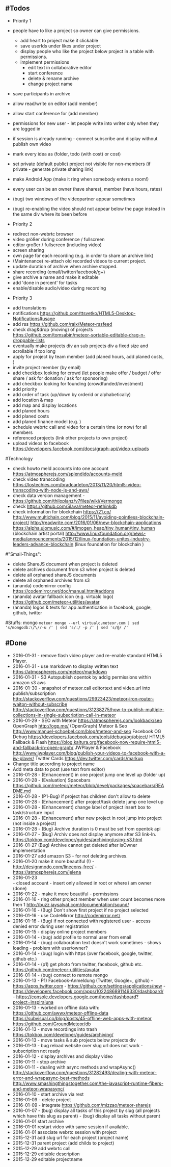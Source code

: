 #Todos
------

* Priority 1
- people have to like a project so owner can give permissions.
	- add heart to project make it clickable
	- save userIds under likes under project
	- display people who like the project below project in a table with permissions.
	- implement permissions
		- edit text in collaborative editor
		- start conference
		- delete & rename archive 
		- change project name 


- save participants in archive
- allow read/write on editor (add member)
- allow start conference for (add member)
- permissions for new user - let people write into writer only when they are logged in
- if session is already running - connect subscribe and display without publish own video
- mark every idea as (folder, todo (with cost) or cost)
- set private (default public) project not visible for non-members (if private - generate private sharing link)
- make Android App (make it ring when somebody enters a room!)
- every user can be an owner (have shares), member (have hours, rates) 
- (bug) two windows of the videopartner appear sometimes
- (bug) re-enabling the video should not appear below the page instead in the same div where its been before
 
* Priority 2
- redirect non-webrtc browser 
- video größer during conference / fullscreen
- editor großer / fullscreen (including video)
- screen sharing
- own page for each recording (e.g. in order to share an archive link)
- (Maintenance) re-attach old recorded videos to current project.
- update duration of archive when archive stopped.
- share recording (email/twitter/facebook/g+)
- give archive a name and make it editable
- add 'done in percent' for tasks
- enable/disable audio/video during recording

* Priority 3
- add translations
- notifications https://github.com/ttsvetko/HTML5-Desktop-Notifications#usage
- add rss https://github.com/raix/Meteor-rssfeed
- check drag&drop (moving) of projects https://github.com/tomsabin/meteor-sortable-editable-drag-n-droppable-lists
- eventually make projects div an sub projects div a fixed size and scrollable if too long
- apply for project by team member (add planed hours, add planed costs, )
- invite project member (by email)
- add checkbox looking for crowd (let people make offer / budget / offer share / ask for donation / ask for sponsoring)
- add checkbox looking for founding (crowdfunded/investment)
- add priority 
- add order of task (up/down by orderid or alphabetically)
- add location & map  
- add map and display locations
- add planed hours
- add planed costs
- add planed finance model (e.g. )
- schedule webrtc call and video for a certain time (or now) for all members
- referenced projects (link other projects to own project)
- upload videos to facebook https://developers.facebook.com/docs/graph-api/video-uploads

#Technology
- check howto meld accounts into one account https://atmospherejs.com/splendido/accounts-meld
- check video transcoding https://lostechies.com/bradcarleton/2013/11/20/html5-video-transcoding-with-node-js-and-aws/
- check data version management - https://github.com/thiloplanz/v7files/wiki/Vermongo
- check https://github.com/Slava/meteor-rethinkdb
- check information for blockchain
	https://21.co/
	http://www.multichain.com/blog/2015/11/avoiding-pointless-blockchain-project/
	http://readwrite.com/2016/01/06/new-blockchain-applications
	https://alpha.ujomusic.com/#/imogen_heap/tiny_human/tiny_human (blockchain artist portal)
	http://www.linuxfoundation.org/news-media/announcements/2015/12/linux-foundation-unites-industry-leaders-advance-blockchain (linux foundation for blockchain
	)

#"Small-Things":
- delete ShareJS document when project is deleted 
- delete archives document from s3 when project is deleted 
- delete all orphaned shareJS documents 
- delete all orphaned archives from s3
- (ananda) codemirror config https://codemirror.net/doc/manual.html#addons
- (ananda) avatar fallback icon (e.g. virtualc logo) https://github.com/meteor-utilities/avatar
- (ananda) logos & texts for app authentication in facebook, google, github, twitter

#Stuffs:
mongo `meteor mongo --url virtualc.meteor.com | sed 's/mongodb:\/\//-u /' | sed 's/:/ -p /' | sed 's/@/ /'`


#Done
----
- 2016-01-31 - remove flash video player and re-enable standard HTML5 Player.
- 2016-01-31 - use markdown to display written text https://atmospherejs.com/meteor/markdown
- 2016-01-31 - S3 Autopublish opentok by addig permissions within amazon s3 aws
- 2016-01-30 - snapshot of meteor.call editortext and video.url into publish/subscription 
				http://stackoverflow.com/questions/29923423/meteor-iron-router-waiton-without-subscribe
				http://stackoverflow.com/questions/31238275/how-to-publish-multiple-collections-in-single-subscription-call-in-meteor
- 2016-01-29 - SEO with Meteor 
				https://atmospherejs.com/lookback/seo
				OpenGraph http://ogp.me/ (OpenGraph)
				Meteor & Seo http://www.manuel-schoebel.com/blog/meteor-and-seo
				Facebook OG Debug https://developers.facebook.com/tools/debug/og/object/
				HTML5 Fallback & Flash https://blog.kaltura.org/facebook-now-require-html5-and-fallback-in-open-graph/
				JWPlayer & Facebook http://www.jwplayer.com/blog/publish-your-videos-to-facebook-with-a-jw-player/
				Twitter Cards https://dev.twitter.com/cards/markup
- Change title according to project name 
- Add meta data to post (use text from editor)
- 2016-01-28 - (Enhancement) in one project jump one level up (folder up)
- 2016-01-28 - (Evaluation) Spacebars https://github.com/meteor/meteor/blob/devel/packages/spacebars/README.md
- 2016-01-28 - (P1-Bug) if project has children don't allow to delete
- 2016-01-28 - (Enhancement) after project/task delete jump one level up
- 2016-01-28 - (Enhancement) change label of project insert box to task/structure input
- 2016-01-28 - (Enhancement) after new project in root jump into project (not inside a project)
- 2016-01-28 - (Bug) Archive duration is 0 must be set from opentok api
- 2016-01-27 - (Bug) Archiv does not display anymore after S3 link-In.	
					https://tokbox.com/developer/guides/archiving/using-s3.html
- 2016-01-27 (Bug) Archive cannot get deleted after isOwner implementation
- 2016-01-27 add amazon S3 - for not deleting archives.
- 2016-01-20 make it more beautiful (!)
				- http://designmodo.com/linecons-free/
				- https://atmospherejs.com/jelena
- 2016-01-23  
				- closed account
				- insert only allowed in root or where i am owner (done)
- 2016-01-22 	- make it more beautiful 
			 	- permissions
- 2016-01-16 - ring other project member when user count becomes more then 1 http://buzz.jaysalvat.com/documentation/sound/
- 2016-01-16 - (Bug) Don't show first project if no project selected
- 2016-01-16 - use CodeMirror http://codemirror.net/
- 2016-01-16 - (Bug) if not connected with registered user - access denied error during user registration
- 2016-01-15 - display online project members 
- 2016-01-14 - (bug) add profile to normal user from email
- 2016-01-14 - (bug) collaboration text doesn't work sometimes - shows loading - problem with user/owner? 
- 2016-01-14 - (bug) login with https (over facebook, google, twitter, github etc.)	
- 2016-01-14 - (p1) get photo from twitter, facebook, github etc. https://github.com/meteor-utilities/avatar
- 2016-01-14 - (bug) connect to remote mongo
- 2016-01-13 - P1)  Facebook-Anmeldung (Twitter, Google+, github)
			- https://apps.twitter.com
			- https://github.com/settings/applications/new
			- https://developers.facebook.com/apps/1022486891149330/dashboard/
			- https://console.developers.google.com/home/dashboard?project=inspiraluna
- 2016-01-13 -  worked on offline data with: 
					https://github.com/awwx/meteor-offline-data
			 		https://subvisual.co/blog/posts/45-offline-web-apps-with-meteor
			 		https://github.com/GroundMeteor/db
- 2016-01-13 - move recordings into trash https://tokbox.com/developer/guides/archiving/
- 2016-01-13 - move tasks & sub projects below projects div
- 2016-01-13 - bug reload website over slug url does not work - subscription not ready 
- 2016-01-12 - display archives and display video 
- 2016-01-11 - stop archive 
- 2016-01-11 - dealing with async methods and wrapAsync() 
											http://stackoverflow.com/questions/31282493/dealing-with-meteor-error-and-wrapasync-best-methods
											http://www.smashingthingstogether.com/the-javascript-runtime-fibers-and-meteor-wrapasync/
- 2016-01-10 - start archive via rest
- 2016-01-09 - delete project 
- 2016-01-09 - integrate https://github.com/mizzao/meteor-sharejs
- 2016-01-07 - (bug) display all tasks of this project by slug (all projects which have this slug as parent)
	   		 - (bug) display all tasks without parent
- 2016-01-01 start archive 
- 2016-01-01 restart video with same session if available.
- 2016-01-01 associate webrtc session with project
- 2015-12-31 add slug url for each project (project name)
- 2015-12-31 parent project (add childs to project)
- 2015-12-29 add webrtc call 
- 2015-12-29 editable description
- 2015-12-29 editable projectname